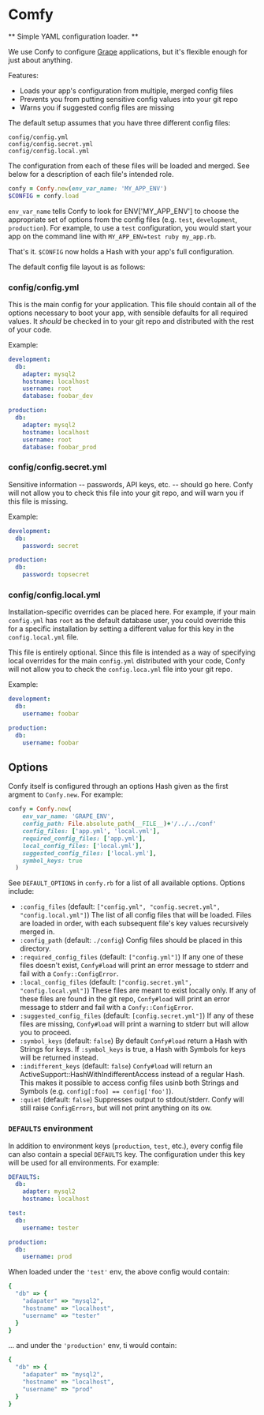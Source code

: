 # Comfy

** Simple YAML configuration loader. **

We use Confy to configure [Grape](https://github.com/ruby-grape/grape)
applications, but it's flexible enough for just about anything.

Features:

- Loads your app's configuration from multiple, merged config files
- Prevents you from putting sensitive config values into your git repo
- Warns you if suggested config files are missing

The default setup assumes that you have three different config files:

```
config/config.yml
config/config.secret.yml
config/config.local.yml
```

The configuration from each of these files will be loaded and merged. See
below for a description of each file's intended role.

```ruby
confy = Confy.new(env_var_name: 'MY_APP_ENV')
$CONFIG = confy.load
```

`env_var_name` tells Confy to look for ENV['MY_APP_ENV'] to choose the
appropriate set of options from the config files (e.g. `test`, `development`,
`production`). For example, to use a `test` configuration, you would start
your app on the command line with `MY_APP_ENV=test ruby my_app.rb`.

That's it. `$CONFIG` now holds a Hash with your app's full configuration.


The default config file layout is as follows:

### config/config.yml

This is the main config for your application. This file should contain all of
the options necessary to boot your app, with sensible defaults for all
required values. It *should* be checked in to your git repo and distributed
with the rest of your code.

Example:

```yaml
development:
  db:
    adapter: mysql2
    hostname: localhost
    username: root
    database: foobar_dev

production:
  db:
    adapter: mysql2
    hostname: localhost
    username: root
    database: foobar_prod
```

### config/config.secret.yml

Sensitive information -- passwords, API keys, etc. -- should go here. Confy
will not allow you to check this file into your git repo, and will warn you if
this file is missing.

Example:

```yaml
development:
  db:
    password: secret

production:
  db:
    password: topsecret
```

### config/config.local.yml

Installation-specific overrides can be placed here. For example, if your main
`config.yml` has `root` as the default database user, you could override this
for a specific installation by setting a different value for this key in the
`config.local.yml` file.

This file is entirely optional. Since this file is intended as a way of
specifying local overrides for the main `config.yml` distributed with your
code, Confy will not allow you to check the `config.loca.yml` file into your
git repo.

Example:

```yaml
development:
  db:
    username: foobar

production:
  db:
    username: foobar
```


## Options

Confy itself is configured through an options Hash given as the first argment
to `Confy.new`. For example:

```ruby
confy = Confy.new(
    env_var_name: 'GRAPE_ENV',
    config_path: File.absolute_path(__FILE__)+'/../../conf'
    config_files: ['app.yml', 'local.yml'],
    required_config_files: ['app.yml'],
    local_config_files: ['local.yml'],
    suggested_config_files: ['local.yml'],
    symbol_keys: true
  )

```

See `DEFAULT_OPTIONS` in `confy.rb` for a list of all available options. Options include:

- `:config_files` (default: `["config.yml", "config.secret.yml", "config.local.yml"]`)
  The list of all config files that will be loaded. Files are loaded in
  order, with each subsequent file's key values recursively merged in.
- `:config_path` (default: `./config`)
  Config files should be placed in this directory.
- `:required_config_files`  (default: `["config.yml"]`)
  If any one of these files doesn't exist, `Confy#load` will print an
  error message to stderr and fail with a `Confy::ConfigError`.
- `:local_config_files`  (default: `["config.secret.yml", "config.local.yml"]`)
  These files are meant to exist locally only. If any of these files are found
  in the git repo, `Confy#load` will print an error message to stderr and fail
  with a `Confy::ConfigError`.
- `:suggested_config_files`  (default: `[config.secret.yml"]`)
  If any of these files are missing, `Confy#load` will print a warning to
  stderr but will allow you to proceed.
- `:symbol_keys` (default: `false`)
  By default `Confy#load` return a Hash with Strings for keys. If
  `:symbol_keys` is true, a Hash with Symbols for keys will be returned
  instead.
- `:indifferent_keys` (default: `false`)
  `Confy#load` will return an ActiveSupport::HashWithIndifferentAccess instead
  of a regular Hash. This makes it possible to access config files usinb both
  Strings and Symbols (e.g. `config[:foo] == config['foo']`).
- `:quiet` (default: `false`)
  Suppresses output to stdout/stderr. Confy will still raise `ConfigErrors`,
  but will not print anything on its ow.


### `DEFAULTS` environment

In addition to environment keys (`production`, `test`, etc.), every config
file can also contain a special `DEFAULTS` key. The configuration
under this key will be used for all environments. For example:

```yaml
DEFAULTS:
  db:
    adapter: mysql2
    hostname: localhost

test:
  db:
    username: tester

production:
  db:
    username: prod
```

When loaded under the `'test'` env, the above config would contain:

```ruby
{
  "db" => {
    "adapater" => "mysql2",
    "hostname" => "localhost",
    "username" => "tester"
  }
}
```

... and under the `'production'` env, ti would contain:

```ruby
{
  "db" => {
    "adapater" => "mysql2",
    "hostname" => "localhost",
    "username" => "prod"
  }
}
```

